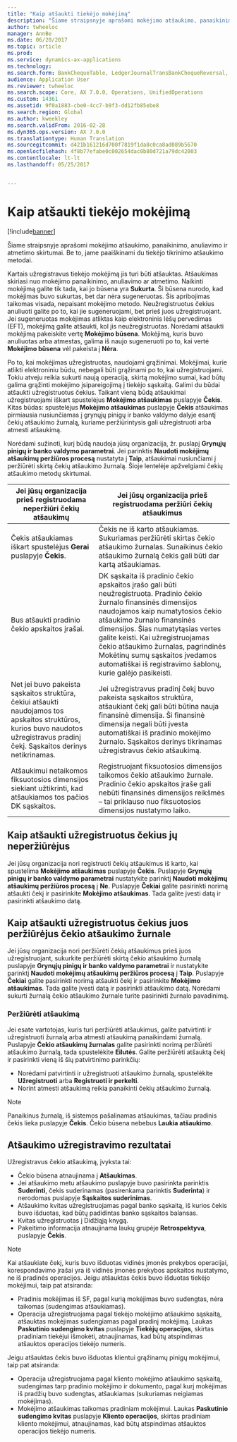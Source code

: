 ```yaml
---
title: "Kaip atšaukti tiekėjo mokėjimą"
description: "Šiame straipsnyje aprašomi mokėjimo atšaukimo, panaikinimo, anuliavimo ir atmetimo skirtumai. Be to, jame paaiškinami du tiekėjo tikrinimo atšaukimo metodai."
author: twheeloc
manager: AnnBe
ms.date: 06/20/2017
ms.topic: article
ms.prod: 
ms.service: dynamics-ax-applications
ms.technology: 
ms.search.form: BankChequeTable, LedgerJournalTransBankChequeReversal, LedgerJournalTransVendPaym
audience: Application User
ms.reviewer: twheeloc
ms.search.scope: Core, AX 7.0.0, Operations, UnifiedOperations
ms.custom: 14361
ms.assetid: 9f0a1883-cbe0-4cc7-b9f3-dd12fb85ebe8
ms.search.region: Global
ms.author: kweekley
ms.search.validFrom: 2016-02-28
ms.dyn365.ops.version: AX 7.0.0
ms.translationtype: Human Translation
ms.sourcegitcommit: d421b161216d700f7819f1da8c0ca8ad089b5670
ms.openlocfilehash: 4f8b77efabe0c002654dac0b80d721a79dc42003
ms.contentlocale: lt-lt
ms.lasthandoff: 05/25/2017


---
```


# <a name="reverse-a-vendor-payment"></a>Kaip atšaukti tiekėjo mokėjimą

[!include[banner](../includes/banner.md)]


Šiame straipsnyje aprašomi mokėjimo atšaukimo, panaikinimo, anuliavimo ir atmetimo skirtumai. Be to, jame paaiškinami du tiekėjo tikrinimo atšaukimo metodai. 

Kartais užregistravus tiekėjo mokėjimą jis turi būti atšauktas. Atšaukimas skiriasi nuo mokėjimo panaikinimo, anuliavimo ar atmetimo. Naikinti mokėjimą galite tik tada, kai jo būsena yra **Sukurta**. Ši būsena nurodo, kad mokėjimas buvo sukurtas, bet dar nėra sugeneruotas. Šis apribojimas taikomas visada, nepaisant mokėjimo metodo. Neužregistruotus čekius anuliuoti galite po to, kai jie sugeneruojami, bet prieš juos užregistruojant. Jei sugeneruotas mokėjimas atliktas kaip elektroninis lėšų pervedimas (EFT), mokėjimą galite atšaukti, kol jis neužregistruotas. Norėdami atšaukti mokėjimą pakeiskite vertę **Mokėjimo būsena**. Mokėjimą, kuris buvo anuliuotas arba atmestas, galima iš naujo sugeneruoti po to, kai vertė **Mokėjimo būsena** vėl pakeista į **Nėra**. 

Po to, kai mokėjimas užregistruotas, naudojami grąžinimai. Mokėjimai, kurie atlikti elektroniniu būdu, nebegali būti grąžinami po to, kai užregistruojami. Tokiu atveju reikia sukurti naują operaciją, skirtą mokėjimo sumai, kad būtų galima grąžinti mokėjimo įsipareigojimą į tiekėjo sąskaitą. Galimi du būdai atšaukti užregistruotus čekius. Taikant vieną būdą atšaukimai užregistruojami iškart spustelėjus **Mokėjimo atšaukimas** puslapyje **Čekis**. Kitas būdas: spustelėjus **Mokėjimo atšaukimas** puslapyje **Čekis** atšaukimas pirmiausia nusiunčiamas į grynųjų pinigų ir banko valdymo dalyje esantį čekių atšaukimo žurnalą, kuriame peržiūrintysis gali užregistruoti arba atmesti atšaukimą. 

Norėdami sužinoti, kurį būdą naudoja jūsų organizacija, žr. puslapį **Grynųjų pinigų ir banko valdymo parametrai**. Jei parinktis **Naudoti mokėjimų atšaukimų peržiūros procesą** nustatyta į **Taip**, atšaukimai nusiunčiami į peržiūrėti skirtą čekių atšaukimo žurnalą. Šioje lentelėje apžvelgiami čekių atšaukimo metodų skirtumai.

| Jei jūsų organizacija prieš registruodama neperžiūri čekių atšaukimų                                                                                                                                  | Jei jūsų organizacija prieš registruodama peržiūri čekių atšaukimus                                                                                                                                                                                                                                                                                                                                                                     |
|-----------------------------------------------------------------------------------------------------------------------------------------------------------------------------------------------------|---------------------------------------------------------------------------------------------------------------------------------------------------------------------------------------------------------------------------------------------------------------------------------------------------------------------------------------------------------------------------------------------------------------------------------|
| Čekis atšaukiamas iškart spustelėjus **Gerai** puslapyje **Čekis**.                                                                                                                      | Čekis ne iš karto atšaukiamas. Sukuriamas peržiūrėti skirtas čekio atšaukimo žurnalas. Sunaikinus čekio atšaukimo žurnalą čekis gali būti dar kartą atšaukiamas.                                                                                                                                                                                                                                                                |
| Bus atšaukti pradinio čekio apskaitos įrašai.                                                                                                                                         | DK sąskaita iš pradinio čekio apskaitos įrašo gali būti neužregistruota. Pradinio čekio žurnalo finansinės dimensijos naudojamos kaip numatytosios čekio atšaukimo žurnalo finansinės dimensijos. Šias numatytąsias vertes galite keisti. Kai užregistruojamas čekio atšaukimo žurnalas, pagrindinės Mokėtinų sumų sąskaitos įvedamos automatiškai iš registravimo šablonų, kurie galėjo pasikeisti. |
| Net jei buvo pakeista sąskaitos struktūra, čekiui atšaukti naudojamos tos apskaitos struktūros, kurios buvo naudotos užregistravus pradinį čekį. Sąskaitos derinys netikrinamas. | Jei užregistravus pradinį čekį buvo pakeista sąskaitos struktūra, atšaukiant čekį gali būti būtina nauja finansinė dimensija. Ši finansinė dimensija negali būti įvesta automatiškai iš pradinio mokėjimo žurnalo. Sąskaitos derinys tikrinamas užregistravus čekio atšaukimą.                                                                                                        |
| Atšaukimui netaikomos fiksuotosios dimensijos siekiant užtikrinti, kad atšaukiamos tos pačios DK sąskaitos.                                                                                      | Registruojant fiksuotosios dimensijos taikomos čekio atšaukimo žurnale. Pradinio čekio apskaitos įraše gali nebūti finansinės dimensijos reikšmės – tai priklauso nuo fiksuotosios dimensijos nustatymo laiko.                                                                                                                                                                                                     |

## <a name="reverse-posted-checks-without-reviewing-them"></a>Kaip atšaukti užregistruotus čekius jų neperžiūrėjus
Jei jūsų organizacija nori registruoti čekių atšaukimus iš karto, kai spustelima **Mokėjimo atšaukimas** puslapyje **Čekis**. Puslapyje **Grynųjų pinigų ir banko valdymo parametrai** nustatykite parinktį **Naudoti mokėjimų atšaukimų peržiūros procesą** į **Ne**. Puslapyje **Čekiai** galite pasirinkti norimą atšaukti čekį ir pasirinkite **Mokėjimo atšaukimas**. Tada galite įvesti datą ir pasirinkti atšaukimo datą.

## <a name="reverse-posted-checks-after-they-are-reviewed-in-the-check-reversal-journal"></a>Kaip atšaukti užregistruotus čekius juos peržiūrėjus čekio atšaukimo žurnale
Jei jūsų organizacija nori peržiūrėti čekių atšaukimus prieš juos užregistruojant, sukurkite peržiūrėti skirtą čekio atšaukimo žurnalą puslapyje **Grynųjų pinigų ir banko valdymo parametrai** ir nustatykite parinktį **Naudoti mokėjimų atšaukimų peržiūros procesą** į **Taip**. Puslapyje **Čekiai** galite pasirinkti norimą atšaukti čekį ir pasirinkite **Mokėjimo atšaukimas**. Tada galite įvesti datą ir pasirinkti atšaukimo datą. Norėdami sukurti žurnalą čekio atšaukimo žurnale turite pasirinkti žurnalo pavadinimą.

### <a name="review-a-reversal"></a>Peržiūrėti atšaukimą

Jei esate vartotojas, kuris turi peržiūrėti atšaukimus, galite patvirtinti ir užregistruoti žurnalą arba atmesti atšaukimą panaikindami žurnalą. Puslapyje **Čekio atšaukimų žurnalas** galite pasirinkti norimą peržiūrėti atšaukimo žurnalą, tada spustelėkite **Eilutės**. Galite peržiūrėti atšauktą čekį ir pasirinkti vieną iš šių patvirtinimo parinkčių:

-   Norėdami patvirtinti ir užregistruoti atšaukimo žurnalą, spustelėkite **Užregistruoti** arba **Registruoti ir perkelti**.
-   Norint atmesti atšaukimą reikia panaikinti čekių atšaukimo žurnalą.

> [!NOTE]
> Panaikinus žurnalą, iš sistemos pašalinamas atšaukimas, tačiau pradinis čekis lieka puslapyje **Čekis**. Čekio būsena nebebus **Laukia atšaukimo**.

## <a name="results-of-posting-a-reversal"></a>Atšaukimo užregistravimo rezultatai
Užregistravus čekio atšaukimą, įvyksta tai:

-   Čekio būsena atnaujinama į **Atšaukimas**.
-   Jei atšaukimo metu atšaukimo puslapyje buvo pasirinkta parinktis **Suderinti**, čekis suderinamas (pasirenkama parinktis **Suderinta**) ir nerodomas puslapyje **Sąskaitos suderinimas**.
-   Atšaukimo kvitas užregistruojamas pagal banko sąskaitą, iš kurios čekis buvo išduotas, kad būtų padidintas banko sąskaitos balansas.
-   Kvitas užregistruotas į Didžiąją knygą.
-   Pakeitimo informacija atnaujinama laukų grupėje **Retrospektyva**, puslapyje **Čekis**.

> [!NOTE] 
> Kai atšaukiate čekį, kuris buvo išduotas vidinės įmonės prekybos operacijai, korespondavimo įrašai yra iš vidinės įmonės prekybos apskaitos nustatymo, ne iš pradinės operacijos. Jeigu atšauktas čekis buvo išduotas tiekėjo mokėjimui, taip pat atsiranda:

-   Pradinis mokėjimas iš SF, pagal kurią mokėjimas buvo sudengtas, nėra taikomas (sudengimas atšaukiamas).
-   Operacija užregistruojama pagal tiekėjo mokėjimo atšaukimo sąskaitą, atšauktas mokėjimas sudengiamas pagal pradinį mokėjimą. Laukas **Paskutinio sudengimo kvitas** puslapyje **Tiekėjų operacijos**, skirtas pradiniam tiekėjui išmokėti, atnaujinamas, kad būtų atspindimas atšauktos operacijos tiekėjo numeris.

Jeigu atšauktas čekis buvo išduotas klientui grąžinamų pinigų mokėjimui, taip pat atsiranda:

-   Operacija užregistruojama pagal kliento mokėjimo atšaukimo sąskaitą, sudengimas tarp pradinio mokėjimo ir dokumento, pagal kurį mokėjimas iš pradžių buvo sudengtas, atšaukiamas (sukuriamas neigiamas mokėjimas).
-   Mokėjimo atšaukimas taikomas pradiniam mokėjimui. Laukas **Paskutinio sudengimo kvitas** puslapyje **Kliento operacijos**, skirtas pradiniam kliento mokėjimui, atnaujinamas, kad būtų atspindimas atšauktos operacijos tiekėjo numeris.





